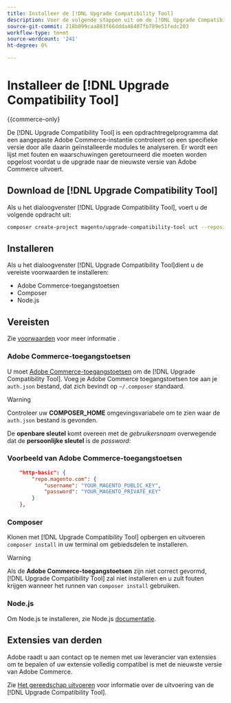 ```yaml
---
title: Installeer de [!DNL Upgrade Compatibility Tool]
description: Voer de volgende stappen uit om de [!DNL Upgrade Compatibility Tool] voor uw Adobe Commerce-project.
source-git-commit: 218b099caa883f66ddda48407fb789e51fedc203
workflow-type: tm+mt
source-wordcount: '241'
ht-degree: 0%

---
```



# Installeer de [!DNL Upgrade Compatibility Tool]

{{commerce-only}

De [!DNL Upgrade Compatibility Tool] is een opdrachtregelprogramma dat een aangepaste Adobe Commerce-instantie controleert op een specifieke versie door alle daarin geïnstalleerde modules te analyseren. Er wordt een lijst met fouten en waarschuwingen geretourneerd die moeten worden opgelost voordat u de upgrade naar de nieuwste versie van Adobe Commerce uitvoert.

## Download de [!DNL Upgrade Compatibility Tool]

Als u het dialoogvenster [!DNL Upgrade Compatibility Tool], voert u de volgende opdracht uit:

```bash
composer create-project magento/upgrade-compatibility-tool uct --repository https://repo.magento.com
```

## Installeren

Als u het dialoogvenster [!DNL Upgrade Compatibility Tool]dient u de vereiste voorwaarden te installeren:

* Adobe Commerce-toegangstoetsen
* Composer
* Node.js

## Vereisten

Zie [voorwaarden](../upgrade-compatibility-tool/prerequisites.md) voor meer informatie .

### Adobe Commerce-toegangstoetsen

U moet [Adobe Commerce-toegangstoetsen](https://devdocs.magento.com/marketplace/sellers/profile-information.html#access-keys) om de [!DNL Upgrade Compatibility Tool]. Voeg je Adobe Commerce toegangstoetsen toe aan je `auth.json` bestand, dat zich bevindt op `~/.composer` standaard.

>[!WARNING]
>
>Controleer uw **COMPOSER_HOME** omgevingsvariabele om te zien waar de `auth.json` bestand is gevonden.

De **openbare sleutel** komt overeen met de _gebruikersnaam_ overwegende dat de **persoonlijke sleutel** is de _password_:

### Voorbeeld van Adobe Commerce-toegangstoetsen

```json
    "http-basic": {
        "repo.magento.com": {
            "username": "YOUR_MAGENTO_PUBLIC_KEY",
            "password": "YOUR_MAGENTO_PRIVATE_KEY"
        }
    },
```

### Composer

Klonen met [!DNL Upgrade Compatibility Tool] opbergen en uitvoeren `composer install` in uw terminal om gebiedsdelen te installeren.

>[!WARNING]
>
>Als de **Adobe Commerce-toegangstoetsen** zijn niet correct gevormd, [!DNL Upgrade Compatibility Tool] zal niet installeren en u zult fouten krijgen wanneer het runnen van `composer install` gebruiken.

### Node.js

Om Node.js te installeren, zie Node.js [documentatie](https://nodejs.dev/learn/how-to-install-nodejs).

## Extensies van derden

Adobe raadt u aan contact op te nemen met uw leverancier van extensies om te bepalen of uw extensie volledig compatibel is met de nieuwste versie van Adobe Commerce.

Zie [Het gereedschap uitvoeren](../upgrade-compatibility-tool/run.md) voor informatie over de uitvoering van de [!DNL Upgrade Compatibility Tool].
